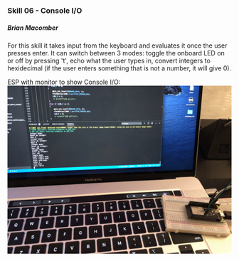 ### Skill 06 - Console I/O

##### Brian Macomber

For this skill it takes input from the keyboard and evaluates it once the user presses enter. It can switch between 3 modes: toggle the onboard LED on or off by pressing 't', echo what the user types in, convert integers to hexidecimal (if the user enters something that is not a number, it will give 0).

ESP with monitor to show Console I/O:
![pic1](/skills/cluster-1/06/images/console_IO.jpg)
